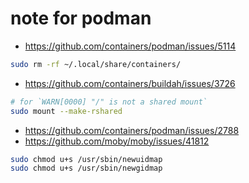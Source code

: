 # note for podman

- https://github.com/containers/podman/issues/5114

```sh
sudo rm -rf ~/.local/share/containers/
```

- https://github.com/containers/buildah/issues/3726

```sh
# for `WARN[0000] "/" is not a shared mount`
sudo mount --make-rshared
```

- https://github.com/containers/podman/issues/2788
- https://github.com/moby/moby/issues/41812

```sh
sudo chmod u+s /usr/sbin/newuidmap
sudo chmod u+s /usr/sbin/newgidmap
```
